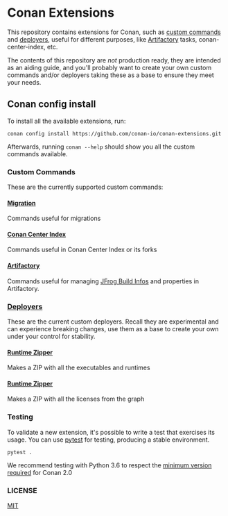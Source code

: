 # Conan Extensions

This repository contains extensions for Conan, such as [custom commands](https://docs.conan.io/2/reference/extensions/custom_commands.html)
and [deployers](https://docs.conan.io/2/reference/extensions/deployers.html),
useful for different purposes, like [Artifactory](https://jfrog.com/artifactory) tasks, conan-center-index, etc.

The contents of this repository are *not* production ready, they are intended as an aiding guide,
and you'll probably want to create your own custom commands and/or deployers taking these as a base to ensure they meet your needs.

## Conan config install

To install all the available extensions, run:

```
conan config install https://github.com/conan-io/conan-extensions.git
```

Afterwards, running `conan --help` should show you all the custom commands available.

### Custom Commands

These are the currently supported custom commands:

#### [Migration](extensions/commands/migrate/)

Commands useful for migrations

#### [Conan Center Index](extensions/commands/cci/)

Commands useful in Conan Center Index or its forks

#### [Artifactory](extensions/commands/art/)

Commands useful for managing [JFrog Build Infos](https://www.buildinfo.org/) and properties in Artifactory.

### [Deployers](extensions/deployers)

These are the current custom deployers. Recall they are experimental and can experience breaking changes, use them as a base to create your own under your control for stability.

#### [Runtime Zipper](extensions/deployers/runtime_zip_deploy.py)

Makes a ZIP with all the executables and runtimes

#### [Runtime Zipper](extensions/deployers/licenses.py)

Makes a ZIP with all the licenses from the graph

### Testing

To validate a new extension, it's possible to write a test that exercises its usage.
You can use [pytest](https://docs.pytest.org) for testing, producing a stable environment.

```
pytest .
```

We recommend testing with Python 3.6 to respect the [minimum version required](https://github.com/conan-io/tribe/blob/main/design/003-codebase-python.md) for Conan 2.0

### LICENSE

[MIT](LICENSE)
